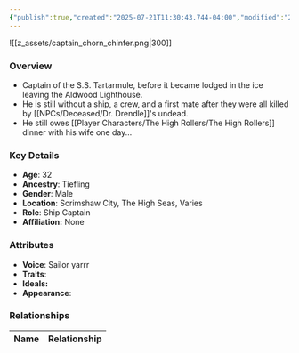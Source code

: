 ```yaml
---
{"publish":true,"created":"2025-07-21T11:30:43.744-04:00","modified":"2025-07-25T12:29:22.036-04:00","published":"2025-07-25T12:29:22.036-04:00","cssclasses":"","Age":"32","Ancestry":"Tiefling","Gender":"Male","Location":["Scrimshaw City, The High Seas, Varies"],"Role":["Ship Captain"],"Affiliation":["None"],"Appearances":["[[-The High Rollers Campaign-]]"]}
---
```



![[z_assets/captain_chorn_chinfer.png|300]]

### Overview
- Captain of the S.S. Tartarmule, before it became lodged in the ice leaving the Aldwood Lighthouse.
- He is still without a ship, a crew, and a first mate after they were all killed by [[NPCs/Deceased/Dr. Drendle]]'s undead.
- He still owes [[Player Characters/The High Rollers/The High Rollers]] dinner with his wife one day...

### Key Details
- **Age**: 32
- **Ancestry**: Tiefling
- **Gender**: Male
- **Location**: Scrimshaw City, The High Seas, Varies
- **Role**: Ship Captain
- **Affiliation:** None

### Attributes
- **Voice**: Sailor yarrr
- **Traits**: 
- **Ideals:** 
- **Appearance**: 

### Relationships

| Name  | Relationship |
| ----- | ------------ |
